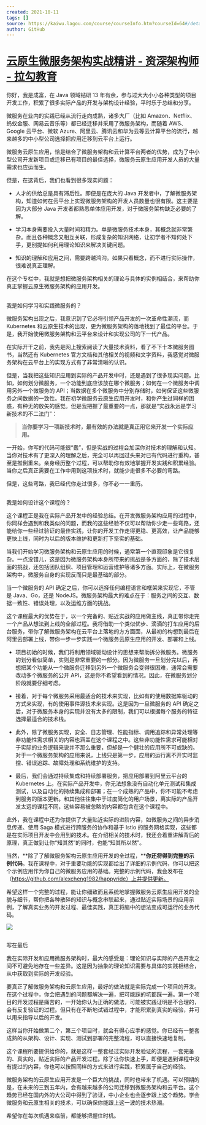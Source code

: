 ```yaml
---
created: 2021-10-11
tags: []
source: https://kaiwu.lagou.com/course/courseInfo.htm?courseId=64#/detail/pc?id=1804
author: GitHub
---
```


# [云原生微服务架构实战精讲 - 资深架构师 - 拉勾教育](https://kaiwu.lagou.com/course/courseInfo.htm?courseId=64#/detail/pc?id=1804)


你好，我是成富，在 Java 领域钻研 13 年有余，参与过大大小小各种类型的项目开发工作，积累了很多实际产品的开发与架构设计经验，平时乐于总结和分享。

微服务在业内的实践已经从流行走向成熟，诸多大厂（比如 Amazon、Netflix、蚂蚁金服、网易云音乐等）都已经迁移并采用了微服务架构，而随着 AWS、Google 云平台、微软 Azure、阿里云、腾讯云和华为云等云计算平台的流行，越来越多的中小型公司选择把应用迁移到云平台上运行。

微服务云原生应用，恰是结合了微服务架构和云计算平台两者的优势，成为了中小型公司开发新项目或迁移已有项目的最佳选择，微服务云原生应用开发人员的大量需求也应运而生。

但是，在这背后，我们也看到很多现实问题：

-   人才的供给总是具有滞后性。即便是在庞大的 Java 开发者中，了解微服务架构，知道如何在云平台上实现微服务架构的开发人员数量也很有限。这主要是因为大部分 Java 开发者都熟悉单体应用开发，对于微服务架构缺乏必要的了解。
    
-   学习本身需要投入大量时间和精力。单是微服务技术本身，其概念就非常繁杂。而且各种概念又相互关联，形成复杂的知识网络，让初学者不知何处下手，更别提如何利用理论知识来解决关键问题。
    
-   知识的理解和应用之间，需要跨越鸿沟。如果只看概念，而不进行实际操作，很难说真正理解。
    

在这个专栏中，我就是想把微服务架构相关的理论与具体的实例相结合，来帮助你真正掌握云原生微服务架构的应用开发。

## 

我是如何学习和实践微服务的？

微服务架构出现之后，我意识到了它必将引领产品开发的一次革命性潮流，而 Kubernetes 和云原生技术的出现，更为微服务架构的落地找到了最佳的平台。于是，我开始使用微服务架构和云平台来设计和实现公司的下一代产品。

在实际开干之前，我先是网上搜索阅读了大量技术资料，看了不下十本微服务图书，当然还有 Kubernetes 官方文档和其他相关的视频和文字资料，我感觉对微服务架构在云平台上的实现方式有了非常清晰的认识。

但是，当我把这些知识应用到实际的产品开发中时，还是遇到了很多现实问题。比如，如何划分微服务，一个功能到底应该放在哪个微服务；如何在一个微服务中调用另外一个微服务的 API；当数据在多个微服务中分别存储时，如何保证这些微服务之间数据的一致性。我在初学微服务云原生应用开发时，和你产生过同样的困惑，有种无的放矢的感觉。但是我把握了最重要的一点，那就是“实战永远是学习新技术的不二法门”：

> **当你要学习一项新技术时，最有效的办法就是真正用它来开发一个实际应用。**

一开始，你写的代码可能很“蠢”，但是实战的过程会加深你对技术的理解和认知。当你对技术有了更深入的理解之后，完全可以再回过头来对已有代码进行重构，甚至是推倒重来。亲身经历整个过程，可以帮助你有效地掌握开发实践和积累经验。当你之后真正需要在工作中用到这项技术时，就能少走很多不必要的弯路。

但是，这些弯路，我已经代你走过很多，你不必一一重历。

## 

我是如何设计这个课程的？

这个课程正是我在实际产品开发中的经验总结。在开发微服务架构应用的过程中，你同样会遇到和我类似的问题，而我的这些经验不仅可以帮助你少走一些弯路，还能给你一些经过验证的最佳实践，让你的开发工作走得更稳、更高效，让产品能够更快上线，同时为以后的版本维护和更新打下坚实的基础。

当我们开始学习微服务架构和云原生应用的时候，通常第一个直观印象是它很复杂。一点没错儿，这是因为微服务架构本身所带来的挑战是多方面的，除了技术层面的挑战，还包括团队组织、项目管理和运营维护等诸多方面。实际上，在微服务架构中，微服务自身的实现反而只是最基础的部分。

当一个微服务的 API 确定之后，你可以选择任何编程语言和框架来实现它，不管是 Java、Go，还是 NodeJS。微服务架构最大的难点在于：服务之间的交互、数据一致性、错误处理，以及运维方面的挑战。

这个课程最大的优势在于，以一个完备的、贴近实战的应用做主线，真正带你走完一个产品从想法到上线的全部过程。我将借助一个类似优步、滴滴的打车应用的后台服务，带你了解微服务架构在云平台上落地的方方面面，从最初的构想到最后在阿里云部署上线，带你一步一步实践一个微服务云原生应用的开发、部署和上线。

-   项目初始的时候，我们将利用领域驱动设计的思想来帮助拆分微服务。微服务的划分看似简单，实则是非常重要的一部分。因为微服务一旦划分完以后，再想把某个功能从一个微服务迁移到另外一个微服务会变得很困难，通常会需要改动多个微服务的公开 API，这是你不希望看到的情况。因此，在微服务划分阶段就要仔细考虑。
    
-   接着，对于每个微服务采用最适合的技术来实现，比如有的使用数据库驱动的方式来实现，有的使用事件源技术来实现。这是因为一旦微服务的 API 确定之后，对于微服务本身的实现并没有太多的限制，我们可以根据每个服务的特征选择最适合的技术栈。
    
-   此外，除了微服务实现，安全、日志管理、性能指标、调用追踪和异常处理等非功能性需求相关的内容也涵盖在这个课程之中。这些非功能性需求可能相对于实际的业务逻辑来说并不那么重要，但却是一个健壮的应用所不可或缺的。对于一个微服务架构的应用来说，上线只是第一步，应用的运行离不开实时监控、错误追踪、故障处理和系统维护的支持。
    
-   最后，我们会通过持续集成和持续部署服务，把应用部署到阿里云平台的 Kubernetes 上。在实际产品开发中，你无法想象没有自动化单元测试和集成测试，以及自动化的持续集成和部署；在一个成熟的产品中，你不可能不考虑到服务的版本更新。和其他往往集中于过度简化的用户场景，离实际的产品开发太远的课程不同，这些容易被忽略的内容都包含在这个课程中。
    

此外，我在课程中还为你提供了大量贴近实际的进阶内容，如微服务之间的异步消息传递、使用 Saga 模式进行跨服务的协作和基于 Istio 的服务网格实现，这些都是在实际项目开发中会用到的技术。在介绍相关的技术时，我还会着重讲解背后的原理，真正做到让你“知其然”的同时，也能“知其所以然”。

当然，**除了了解微服务架构云原生应用开发的全过程，****你还将得到完整的示例代码**。我在课程中，对于重要功能的实现都给出了详细的示例代码，你可以把这个示例应用作为你自己的微服务应用的基础。完整的示例代码，我会发布在 （https://github.com/alexcheng1982/happyride）上并提供更新。

希望这样一个完整的过程，能让你细致而且系统地掌握微服务云原生应用开发的全貌与细节，帮你把各种散碎的知识与概念串联起来，通过贴近实际场景的应用示例，了解真实业务的开发过程、最佳实践，真正将脑中的想法变成可运行的业务代码。

![](https://s0.lgstatic.com/i/image3/M01/77/00/Cgq2xl5xmgmAEGxIAA0ViYX13MY520.jpg)

## 

写在最后

我在实际开发和应用微服务架构时，最大的感受是：理论知识与实际的产品开发之间不可避免地存在一些差异。这是因为抽象的理论知识需要与具体的实践相结合，从中获取到实际的开发经验。

要真正了解微服务架构和云原生应用，最好的做法就是实际完成一个项目的开发。在这个过程中，你会把遇到的问题都解决一遍，把可能踩的坑都踩一遍。第一个项目的开发过程是痛苦的，一开始你认为正确的做法，可能被实践证明是不合理的，会有反复验证的过程。但只有在不断地试错过程中，才能积累到真实的经验，并可以用来指导以后的开发。

这样当你开始做第二个，第三个项目时，就会有得心应手的感觉。你已经有一整套成熟的从架构、设计、实现、测试到部署的完整流程，可以直接快速地复制。

这个课程所要提供给你的，就是这样一整套经过实际开发验证的流程，一套完备的、真实的，贴近实际的产品开发过程。除了让你快速上手，即便是遇到课程中没有提过的内容，你也可以按照同样的方式来进行实践，积累属于自己的经验。

微服务架构的云原生应用开发是一个巨大的挑战，同时也带来了机遇。可以预期的是，在未来的三到五年内，会有越来越多的公司迁移到微服务架构和云平台。这个趋势已经在国内外的大公司中得到了验证，中小企业也会逐步跟上这个趋势。学会微服务和云原生相关的技术，可以确保你能跟上这一波的技术热潮。

希望你在每次机遇来临前，都能够把握住时机。
